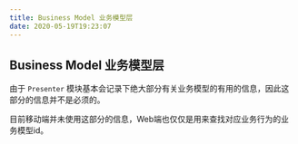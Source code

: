 ```yaml
---
title: Business Model 业务模型层
date: 2020-05-19T19:23:07
---
```


## Business Model 业务模型层

由于 `Presenter` 模块基本会记录下绝大部分有关业务模型的有用的信息，因此这部分的信息并不是必须的。  
  
目前移动端并未使用这部分的信息，Web端也仅仅是用来查找对应业务行为的业务模型id。